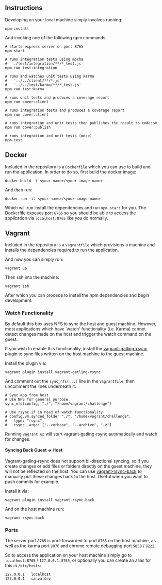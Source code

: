## Instructions

Developing on your local machine simply involves running:

```
npm install
```

And invoking one of the following npm commands:

```
# starts express server on port 8765
npm start

# runs integration tests using mocha
#   ./test/integration/**/*_test.js
npm run test:integration

# runs and watches unit tests using karma
#   '../../client/**/*.js'
#   '../../test/karma/**/*_test.js'
npm run test:karma

# runs unit tests and produces a coverage report
npm run cover:client

# runs integration tests and produces a coverage report
npm run cover:client

# runs integration and unit tests then publishes the result to codecov
npm run cover:publish

# runs integration and unit tests (once)
npm test
```

## Docker

Included in the repository is a `Dockerfile` which you can use to build and run the application. In order to do so, first build the docker image:

```
docker build -t <your-name>/<your-image-name> .
```

And then run:

```
docker run -it <your-name>/<your-image-name>
```

Which will run install the dependencies and run `npm start` for you. The Dockerfile exposes port `8765` so you should be able to access the application via `localhost:8765` like you do normally.


## Vagrant

Included in the repository is a `Vagrantfile` which provisions a machine and installs the dependencies required to run the application.

And now you can simply run:

```
vagrant up
```

Then ssh into the machine:

```
vagrant ssh
```

After which you can procede to install the npm dependencies and begin development.

### Watch Functionality

By default this box uses NFS to sync the host and guest machine. However, most applications which have 'watch' functionality (i.e. Karma) cannot detect changes made on the host and trigger the watch command on the guest.

If you wish to enable this functionality, install the [vagrant-gatling-rsync](https://github.com/smerrill/vagrant-gatling-rsync) plugin to sync files written on the host machine to the guest machine.

Install the plugin via:

```
vagrant plugin install vagrant-gatling-rsync
```

And comment out the `sync_nfs(...)` line in the `Vagrantfile`, then uncomment the lines underneath it:

```
# Sync app from host
# Use NFS for general purpose
sync_nfs(config, "./", "/home/vagrant/challenge")

# Use rsync if in need of watch functionality
# config.vm.synced_folder "./", "/home/vagrant/challenge",
#   type: "rsync",
#   rsync__args: ["--verbose", "--archive", "-z"]
```

Running `vagrant up` will start vagrant-gatling-rsync automatically and watch for changes.

#### Syncing Back Guest -> Host

Vagrant-gatling-rsync does not support bi-directional syncing, so if you create changes or add files or folders directly on the guest machine, they will not be reflected on the host. You can use [vagrant-rsync-back](https://github.com/smerrill/vagrant-rsync-back) to manually pull these changes back to the host. Useful when you want to push commits for example.

Install it via:

```
vagrant plugin install vagrant-rsync-back
```

And on the host machine run:

```
vagrant rsync-back
```

### Ports

The server port `8765` is port-forwarded to port `8765` on the host machine, as well as the karma port `9876` and chrome remote debugging port `5858` / `9222`.

So to access the application on your host machine simply go to `localhost:8765` / `127.0.0.1:8765`, or optionally you can create an alias for this in `/etc/hosts`:

```
127.0.0.1   localhost
127.0.0.1   canva.dev
```
